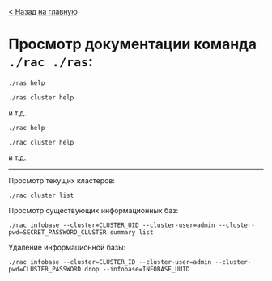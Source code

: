 [< Назад на главную](README.md)

# Просмотр документации команда `./rac ./ras`:

```bash
./ras help
```

```bash
./ras cluster help
```

и т.д.

```bash
./rac help
```

```bash
./rac cluster help
```

и т.д.

---

Просмотр текущих кластеров:

```
./rac cluster list
```

Просмотр существующих информационных баз:

```
./rac infobase --cluster=CLUSTER_UID --cluster-user=admin --cluster-pwd=SECRET_PASSWORD_CLUSTER summary list
```

Удаление информационной базы:

```
./rac infobase --cluster=CLUSTER_ID --cluster-user=admin --cluster-pwd=CLUSTER_PASSWORD drop --infobase=INFOBASE_UUID
```
